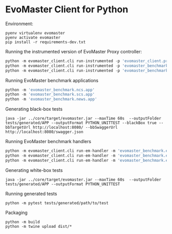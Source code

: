 # EvoMaster Client for Python

Environment:
```
pyenv virtualenv evomaster
pyenv activate evomaster
pip install -r requirements-dev.txt
```

Running the instrumented version of EvoMaster Proxy controller:

```python
python -m evomaster_client.cli run-instrumented -p 'evomaster_client.proxy' -m 'evomaster_client.proxy.em_app'
python -m evomaster_client.cli run-instrumented -p 'evomaster_benchmark.ncs' -m 'evomaster_benchmark.ncs.app'
python -m evomaster_client.cli run-instrumented -p 'evomaster_benchmark.scs' -m 'evomaster_benchmark.scs.app'
```

Running EvoMaster benchmark applications
```python
python -m 'evomaster_benchmark.ncs.app'
python -m 'evomaster_benchmark.scs.app'
python -m 'evomaster_benchmark.news.app'
```

Generating black-box tests
```
java -jar ../core/target/evomaster.jar --maxTime 60s  --outputFolder tests/generated/APP --outputFormat PYTHON_UNITTEST --blackBox true --bbTargetUrl http://localhost:8080/ --bbSwaggerUrl http://localhost:8080/swagger.json
```

Running EvoMaster benchmark handlers
```python
python -m evomaster_client.cli run-em-handler -m 'evomaster_benchmark.em_handlers.ncs' -c 'EMHandler'
python -m evomaster_client.cli run-em-handler -m 'evomaster_benchmark.em_handlers.scs' -c 'EMHandler'
python -m evomaster_client.cli run-em-handler -m 'evomaster_benchmark.em_handlers.news' -c 'EMHandler'
```

Generating white-box tests
```
java -jar ../core/target/evomaster.jar --maxTime 60s  --outputFolder tests/generated/APP --outputFormat PYTHON_UNITTEST
```

Running generated tests
```
python -m pytest tests/generated/path/to/test
```

Packaging
```
python -m build
python -m twine upload dist/*
```